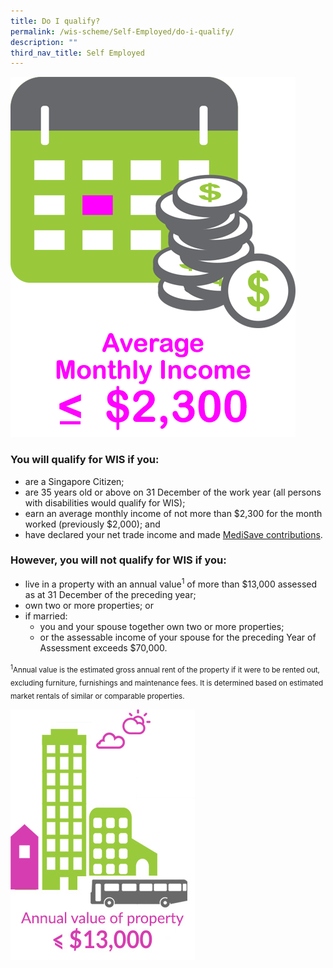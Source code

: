 ```yaml
---
title: Do I qualify?
permalink: /wis-scheme/Self-Employed/do-i-qualify/
description: ""
third_nav_title: Self Employed
---
```

![](/images/WIS8.png)

### You will qualify for WIS if you:
* are a Singapore Citizen;
* are 35 years old or above on 31 December of the work year (all persons with disabilities would qualify for WIS);
* earn an average monthly income of not more than $2,300 for the month worked (previously $2,000); and
* have declared your net trade income and made [MediSave contributions](/wis-scheme/Self-Employed/what-must-i-do/).

### However, you will not qualify for WIS if you:
* live in a property with an annual value<sup>1</sup> of more than $13,000 assessed as at 31 December of the preceding year;
* own two or more properties; or
* if married: 
  * you and your spouse together own two or more properties; 
  * or the assessable income of your spouse for the preceding Year of Assessment exceeds $70,000.

<sub><sup>1</sup>Annual value is the estimated gross annual rent of the property if it were to be rented out, excluding furniture, furnishings and maintenance fees. It is determined based on estimated market rentals of similar or comparable properties.</sub>

![](/images/WIS9.png)